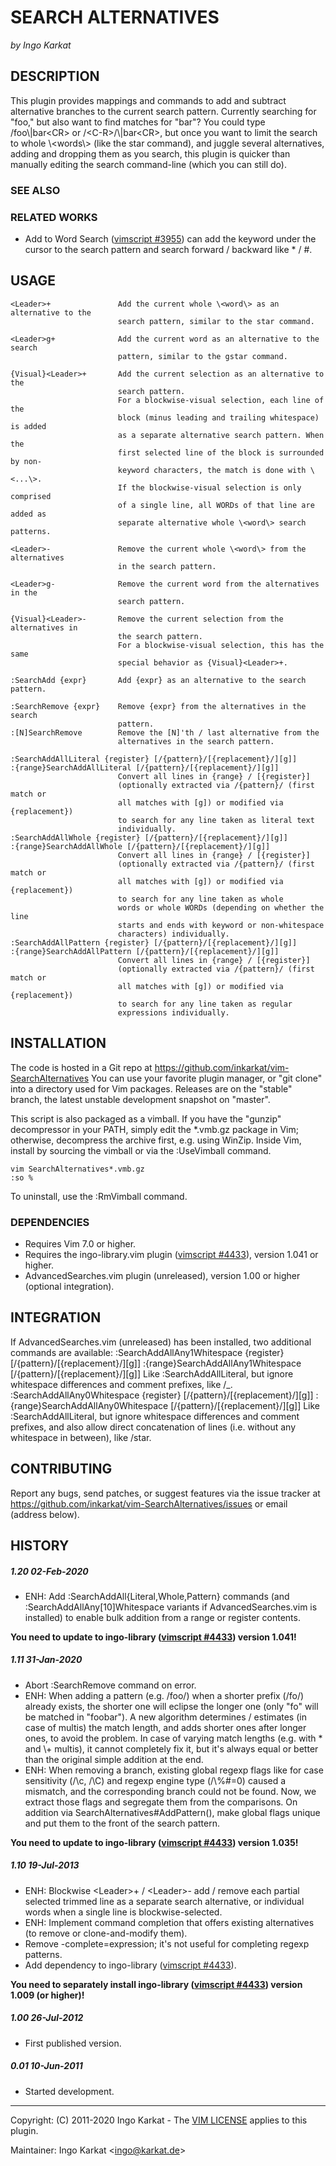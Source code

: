 SEARCH ALTERNATIVES
===============================================================================
_by Ingo Karkat_

DESCRIPTION
------------------------------------------------------------------------------

This plugin provides mappings and commands to add and subtract alternative
branches to the current search pattern. Currently searching for "foo," but
also want to find matches for "bar"? You could type /foo\\|bar&lt;CR&gt; or
/&lt;C-R&gt;/\\|bar&lt;CR&gt;, but once you want to limit the search to whole \\&lt;words\\&gt;
(like the star command), and juggle several alternatives, adding and
dropping them as you search, this plugin is quicker than manually editing the
search command-line (which you can still do).

### SEE ALSO

### RELATED WORKS

- Add to Word Search ([vimscript #3955](http://www.vim.org/scripts/script.php?script_id=3955)) can add the keyword under the cursor to
  the search pattern and search forward / backward like \* / #.

USAGE
------------------------------------------------------------------------------

    <Leader>+               Add the current whole \<word\> as an alternative to the
                            search pattern, similar to the star command.

    <Leader>g+              Add the current word as an alternative to the search
                            pattern, similar to the gstar command.

    {Visual}<Leader>+       Add the current selection as an alternative to the
                            search pattern.
                            For a blockwise-visual selection, each line of the
                            block (minus leading and trailing whitespace) is added
                            as a separate alternative search pattern. When the
                            first selected line of the block is surrounded by non-
                            keyword characters, the match is done with \<...\>.
                            If the blockwise-visual selection is only comprised
                            of a single line, all WORDs of that line are added as
                            separate alternative whole \<word\> search patterns.

    <Leader>-               Remove the current whole \<word\> from the alternatives
                            in the search pattern.

    <Leader>g-              Remove the current word from the alternatives in the
                            search pattern.

    {Visual}<Leader>-       Remove the current selection from the alternatives in
                            the search pattern.
                            For a blockwise-visual selection, this has the same
                            special behavior as {Visual}<Leader>+.

    :SearchAdd {expr}       Add {expr} as an alternative to the search pattern.

    :SearchRemove {expr}    Remove {expr} from the alternatives in the search
                            pattern.
    :[N]SearchRemove        Remove the [N]'th / last alternative from the
                            alternatives in the search pattern.

    :SearchAddAllLiteral {register} [/{pattern}/[{replacement}/][g]]
    :{range}SearchAddAllLiteral [/{pattern}/[{replacement}/][g]]
                            Convert all lines in {range} / [{register}]
                            (optionally extracted via /{pattern}/ (first match or
                            all matches with [g]) or modified via {replacement})
                            to search for any line taken as literal text
                            individually.
    :SearchAddAllWhole {register} [/{pattern}/[{replacement}/][g]]
    :{range}SearchAddAllWhole [/{pattern}/[{replacement}/][g]]
                            Convert all lines in {range} / [{register}]
                            (optionally extracted via /{pattern}/ (first match or
                            all matches with [g]) or modified via {replacement})
                            to search for any line taken as whole
                            words or whole WORDs (depending on whether the line
                            starts and ends with keyword or non-whitespace
                            characters) individually.
    :SearchAddAllPattern {register} [/{pattern}/[{replacement}/][g]]
    :{range}SearchAddAllPattern [/{pattern}/[{replacement}/][g]]
                            Convert all lines in {range} / [{register}]
                            (optionally extracted via /{pattern}/ (first match or
                            all matches with [g]) or modified via {replacement})
                            to search for any line taken as regular
                            expressions individually.

INSTALLATION
------------------------------------------------------------------------------

The code is hosted in a Git repo at
    https://github.com/inkarkat/vim-SearchAlternatives
You can use your favorite plugin manager, or "git clone" into a directory used
for Vim packages. Releases are on the "stable" branch, the latest unstable
development snapshot on "master".

This script is also packaged as a vimball. If you have the "gunzip"
decompressor in your PATH, simply edit the \*.vmb.gz package in Vim; otherwise,
decompress the archive first, e.g. using WinZip. Inside Vim, install by
sourcing the vimball or via the :UseVimball command.

    vim SearchAlternatives*.vmb.gz
    :so %

To uninstall, use the :RmVimball command.

### DEPENDENCIES

- Requires Vim 7.0 or higher.
- Requires the ingo-library.vim plugin ([vimscript #4433](http://www.vim.org/scripts/script.php?script_id=4433)), version 1.041 or
  higher.
- AdvancedSearches.vim plugin (unreleased), version 1.00 or
  higher (optional integration).

INTEGRATION
------------------------------------------------------------------------------

If AdvancedSearches.vim (unreleased) has been installed, two additional
commands are available:
:SearchAddAllAny1Whitespace {register} [/{pattern}/[{replacement}/][g]]
:{range}SearchAddAllAny1Whitespace [/{pattern}/[{replacement}/][g]]
                        Like :SearchAddAllLiteral, but ignore whitespace
                        differences and comment prefixes, like <Leader>/_.
:SearchAddAllAny0Whitespace {register} [/{pattern}/[{replacement}/][g]]
:{range}SearchAddAllAny0Whitespace [/{pattern}/[{replacement}/][g]]
                        Like :SearchAddAllLiteral, but ignore whitespace
                        differences and comment prefixes, and also allow
                        direct concatenation of lines (i.e. without
                        any whitespace in between), like <Leader>/star.

CONTRIBUTING
------------------------------------------------------------------------------

Report any bugs, send patches, or suggest features via the issue tracker at
https://github.com/inkarkat/vim-SearchAlternatives/issues or email (address
below).

HISTORY
------------------------------------------------------------------------------

##### 1.20    02-Feb-2020
- ENH: Add :SearchAddAll{Literal,Whole,Pattern} commands (and
  :SearchAddAllAny[10]Whitespace variants if AdvancedSearches.vim is
  installed) to enable bulk addition from a range or register contents.

__You need to update to ingo-library ([vimscript #4433](http://www.vim.org/scripts/script.php?script_id=4433)) version 1.041!__

##### 1.11    31-Jan-2020
- Abort :SearchRemove command on error.
- ENH: When adding a pattern (e.g. /foo/) when a shorter prefix (/fo/) already
  exists, the shorter one will eclipse the longer one (only "fo" will be
  matched in "foobar"). A new algorithm determines / estimates (in case of
  multis) the match length, and adds shorter ones after longer ones, to avoid
  the problem. In case of varying match lengths (e.g. with \* and \\+ multis),
  it cannot completely fix it, but it's always equal or better than the
  original simple addition at the end.
- ENH: When removing a branch, existing global regexp flags like for case
  sensitivity (/\\c, /\\C) and regexp engine type (/\\%#=0) caused a mismatch,
  and the corresponding branch could not be found. Now, we extract those flags
  and segregate them from the comparisons.
  On addition via SearchAlternatives#AddPattern(), make global flags unique
  and put them to the front of the search pattern.

__You need to update to ingo-library ([vimscript #4433](http://www.vim.org/scripts/script.php?script_id=4433)) version 1.035!__

##### 1.10    19-Jul-2013
- ENH: Blockwise &lt;Leader&gt;+ / &lt;Leader&gt;- add / remove each partial selected
  trimmed line as a separate search alternative, or individual words when a
  single line is blockwise-selected.
- ENH: Implement command completion that offers existing alternatives (to
  remove or clone-and-modify them).
- Remove -complete=expression; it's not useful for completing regexp patterns.
- Add dependency to ingo-library ([vimscript #4433](http://www.vim.org/scripts/script.php?script_id=4433)).

__You need to separately
  install ingo-library ([vimscript #4433](http://www.vim.org/scripts/script.php?script_id=4433)) version 1.009 (or higher)!__

##### 1.00    26-Jul-2012
- First published version.

##### 0.01    10-Jun-2011
- Started development.

------------------------------------------------------------------------------
Copyright: (C) 2011-2020 Ingo Karkat -
The [VIM LICENSE](http://vimdoc.sourceforge.net/htmldoc/uganda.html#license) applies to this plugin.

Maintainer:     Ingo Karkat &lt;ingo@karkat.de&gt;
